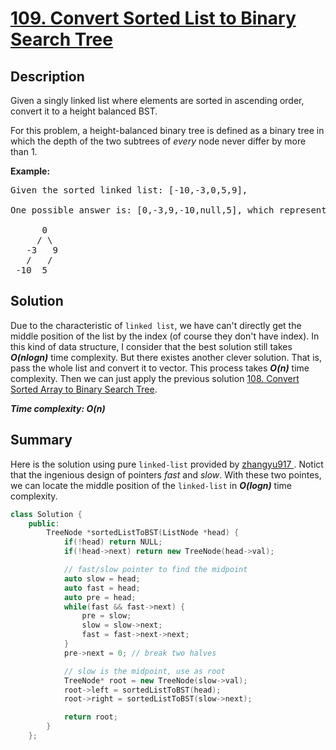 # [109. Convert Sorted List to Binary Search Tree](https://leetcode.com/problems/convert-sorted-list-to-binary-search-tree/)

## Description

<div class="content__u3I1 question-content__JfgR"><div><p>Given a singly linked list where elements are sorted in ascending order, convert it to a height balanced BST.</p>

<p>For this problem, a height-balanced binary tree is defined as a binary tree in which the depth of the two subtrees of <em>every</em> node never differ by more than 1.</p>

<p><strong>Example:</strong></p>

<pre>Given the sorted linked list: [-10,-3,0,5,9],

One possible answer is: [0,-3,9,-10,null,5], which represents the following height balanced BST:

      0
     / \
   -3   9
   /   /
 -10  5
</pre>
</div></div>

## Solution
Due to the characteristic of `linked list`, we have can't directly get the middle position of the list by the index (of course they don't have index). In this kind of data structure, I consider that the best solution still takes _**O(nlogn)**_ time complexity. But there existes another clever solution. That is, pass the whole list and convert it to vector. This process takes _**O(n)**_ time complexity. Then we can just apply the previous solution [108. Convert Sorted Array to Binary Search Tree](https://github.com/BlueBug12/LeetCode-Solution/tree/master/%230108_ConvertSortedArrayToBinarySearchTree).

_**Time complexity: O(n)**_

## Summary
Here is the solution using pure `linked-list` provided by [zhangyu917
](https://leetcode.com/problems/convert-sorted-list-to-binary-search-tree/discuss/35555/Clean-C%2B%2B-solution.-Recursion.-O(nlogn).-With-comment). Notict that the ingenious design of pointers _fast_ and _slow_. With these two pointes, we can locate the middle position of the `linked-list` in _**O(logn)**_ time complexity.

```cpp
class Solution {
    public:
        TreeNode *sortedListToBST(ListNode *head) {
            if(!head) return NULL;
            if(!head->next) return new TreeNode(head->val);

            // fast/slow pointer to find the midpoint
            auto slow = head;
            auto fast = head;
            auto pre = head;
            while(fast && fast->next) {
                pre = slow;
                slow = slow->next;
                fast = fast->next->next;
            }
            pre->next = 0; // break two halves

            // slow is the midpoint, use as root
            TreeNode* root = new TreeNode(slow->val);
            root->left = sortedListToBST(head);
            root->right = sortedListToBST(slow->next);

            return root;
        }
    };
```

